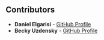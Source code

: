 ## Contributors

- **Daniel Elgarisi** - [GitHub Profile](https://github.com/Daniel-Elgarisi)
- **Becky Uzdensky** - [GitHub Profile](https://github.com/BeckyU96)
